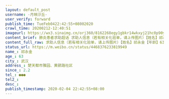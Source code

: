 ```yaml
---
layout: default_post
username: -月映沙丘-
user_verify: forward
publish_time: TueFeb0422:42:55+08002020
crawl_time: 20200212-12:40:51
imageurl: https://wx3.sinaimg.cn/orj360/8162268egy1gbkr14wkxyj21hc0p90yq.jpg,https://wx2.sinaimg.cn/orj360/8162268egy1gbkr15mkvlj20p91hctei.jpg,https://wx2.sinaimg.cn/orj360/8162268egy1gbkr16c66ij20p91hcgqs.jpg,https://wx4.sinaimg.cn/orj360/8162268egy1gbkr16yutjj20p91hcaf7.jpg
content_brief: 肺炎患者求助超话 求助人信息（若有相关化验单，请上传图片）【姓名】祁永金【年龄】63【所在城市】武汉【所在小区、社区】楚天都市雅园、黄鹂路社区【患病时间】2.2【联系方式】●●●【其他紧急联系人】【病情描述 我父亲一直高烧不退，39度多，已去医院拍CT，显示右肺感染由于人数 ...全文
content_full_raw: 求助人信息（若有相关化验单，请上传图片）【姓名】祁永金【年龄】63【所在城市】武汉【所在小区、社区】楚天都市雅园、黄鹂路社区【患病时间】2.2【联系方式】●●●【其他紧急联系人】【病情描述我父亲一直高烧不退，39度多，已去医院拍CT，显示右肺感染由于人数太多，目前还在排队等待核酸检测，可是，家里我和我妈，也被感染，连续10天反复低烧，家里还有2个小孩，一个5岁，一个3个月，目前在家隔离已经非常危险，恳请尽快安排我的父亲住院治疗，目前已经三天高烧不退，呼吸出现困难，恳求政府救救我的父亲！！！！！武汉·世纪彩城
status_url: https://m.weibo.cn/status/4468376233819949
name_: 祁永金
age_: 63
city_: 武汉
address_: 楚天都市雅园、黄鹂路社区
since_: 2.2
tel_: ●●●
tel2_: 
desc_: 
publish_timestamp: 2020-02-04 22:42:55+08:00
---
```

